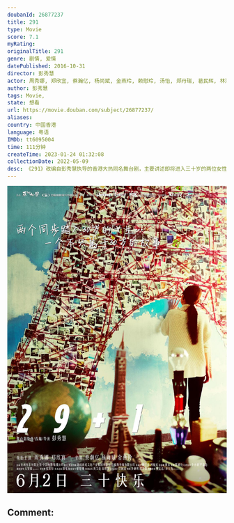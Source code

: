 ```yaml
---
doubanId: 26877237
title: 291
type: Movie
score: 7.1
myRating: 
originalTitle: 291
genre: 剧情, 爱情
datePublished: 2016-10-31
director: 彭秀慧
actor: 周秀娜, 郑欣宜, 蔡瀚亿, 杨尚斌, 金燕玲, 赖慰玲, 汤怡, 郑丹瑞, 葛民辉, 林海峰, 张国强, 王宗尧, 周家怡, 梁祖尧, 袁富华, 岑珈其, 陈慧敏, 周祉君, 方咏琳, 黃雋謙, 张凯娸, 黄岚
author: 彭秀慧
tags: Movie, 
state: 想看
url: https://movie.douban.com/subject/26877237/
aliases: 
country: 中国香港
language: 粤语
IMDb: tt6095004
time: 111分钟
createTime: 2023-01-24 01:32:08
collectionDate: 2022-05-09
desc: 《291》改编自彭秀慧执导的香港大热同名舞台剧，主要讲述即将进入三十岁的两位女性，在面对大部分同龄女性都会面对的困扰时，选择了截然不同的人生态度。一个是即将踏入三十岁的林若君，面对压力升级的工作挑...
---
```


![image](assets/p2458020487.jpg)

Comment: 
---

